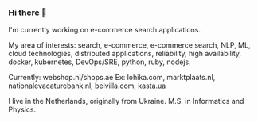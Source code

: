 ### Hi there 👋


I'm currently working on e-commerce search applications. 

My area of interests: search, e-commerce, e-commerce search, NLP, ML, cloud technologies, distributed applications, reliability, high availability, docker, kubernetes, DevOps/SRE, python, ruby, nodejs.

Currently: webshop.nl/shops.ae Ex: lohika.com, marktplaats.nl, nationalevacaturebank.nl, belvilla.com, kasta.ua

I live in the Netherlands, originally from Ukraine. M.S. in Informatics and Physics.

<!--
**frutik/frutik** is a ✨ _special_ ✨ repository because its `README.md` (this file) appears on your GitHub profile.

Here are some ideas to get you started:

- 🔭 I’m currently working on ...
- 🌱 I’m currently learning ...
- 👯 I’m looking to collaborate on ...
- 🤔 I’m looking for help with ...
- 💬 Ask me about ...
- 📫 How to reach me: ...
- 😄 Pronouns: ...
- ⚡ Fun fact: ...
-->
